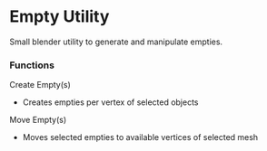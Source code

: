 # **Empty Utility**
Small blender utility to generate and manipulate empties.<br />

### **Functions**

Create Empty(s)
  
- Creates empties per vertex of selected objects
  
Move Empty(s)

- Moves selected empties to available vertices of selected mesh

